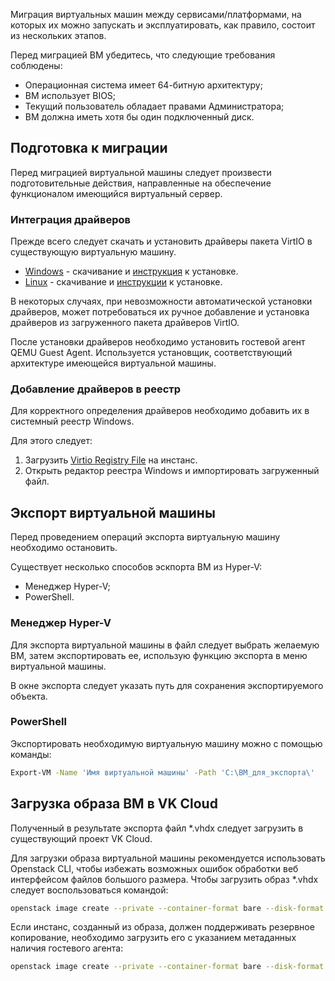 Миграция виртуальных машин между сервисами/платформами, на которых их можно запускать и эксплуатировать, как правило, состоит из нескольких этапов.

<warn>

Перед миграцией ВМ убедитесь, что следующие требования соблюдены:

- Операционная система имеет 64-битную архитектуру;
- ВМ использует BIOS;
- Текущий пользователь обладает правами Администратора;
- ВМ должна иметь хотя бы один подключенный диск.

</warn>

## Подготовка к миграции

Перед миграцией виртуальной машины следует произвести подготовительные действия, направленные на обеспечение функционалом имеющийся виртуальный сервер.

### Интеграция драйверов

Прежде всего следует скачать и установить драйверы пакета VirtIO в существующую виртуальную машину.

- [Windows](https://fedorapeople.org/groups/virt/virtio-win/direct-downloads/archive-virtio/virtio-win-0.1.171-1/) - скачивание и [инструкция](https://www.linux-kvm.org/page/WindowsGuestDrivers/Download_Drivers) к установке.
- [Linux](https://www.linux-kvm.org/page/Virtio) - скачивание и [инструкции](https://www.linux-kvm.org/page/Virtio) к установке.

В некоторых случаях, при невозможности автоматической установки драйверов, может потребоваться их ручное добавление и установка драйверов из загруженного пакета драйверов VirtIO.

После установки драйверов необходимо установить гостевой агент QEMU Guest Agent. Используется установщик, соответствующий архитектуре имеющейся виртуальной машины.

### Добавление драйверов в реестр

Для корректного определения драйверов необходимо добавить их в системный реестр Windows.

Для этого следует:

1. Загрузить [Virtio Registry File](http://migration.platform9.com.s3-us-west-1.amazonaws.com/virtio.reg) на инстанс.
2. Открыть редактор реестра Windows и импортировать загруженный файл.

## Экспорт виртуальной машины

<warn>

Перед проведением операций экспорта виртуальную машину необходимо остановить.

</warn>

Существует несколько способов эскпорта ВМ из Hyper-V:

- Менеджер Hyper-V;
- PowerShell.

### Менеджер Hyper-V

Для экспорта виртуальной машины в файл следует выбрать желаемую ВМ, затем экспортировать ее, использую функцию экспорта в меню виртуальной машины.

В окне экспорта следует указать путь для сохранения экспортируемого объекта.

### PowerShell

Экспортировать необходимую виртуальную машину можно с помощью команды:

```bash
Export-VM -Name 'Имя виртуальной машины' -Path 'C:\ВМ_для_экспорта\'
```

## Загрузка образа ВМ в VK Cloud

Полученный в результате экспорта файл \*.vhdx следует загрузить в существующий проект VK Cloud.

Для загрузки образа виртуальной машины рекомендуется использовать Openstack CLI, чтобы избежать возможных ошибок обработки веб интерфейсом файлов большого размера. Чтобы загрузить образ \*.vhdx следует воспользоваться командой:

```bash
openstack image create --private --container-format bare --disk-format vhdx --property store=s3 --file <файл.vhdx> <название_образа>
```

Если инстанс, созданный из образа, должен поддерживать резервное копирование, необходимо загрузить его с указанием метаданных наличия гостевого агента:

```bash
openstack image create --private --container-format bare --disk-format vhdx --file <файл.vhdx> --property hw_qemu_guest_agent=yes --property store=s3 --property os_require_quiesce=yes <название_образа>
```
